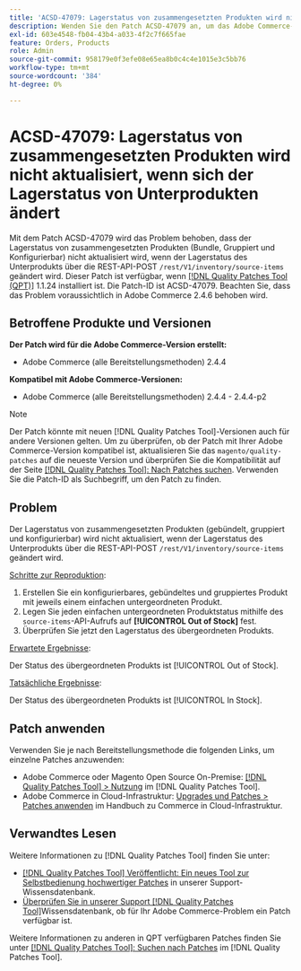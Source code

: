 ```yaml
---
title: 'ACSD-47079: Lagerstatus von zusammengesetzten Produkten wird nicht aktualisiert, wenn sich der Lagerstatus von Unterprodukten ändert'
description: Wenden Sie den Patch ACSD-47079 an, um das Adobe Commerce-Problem zu beheben, bei dem der Lagerstatus von zusammengesetzten Produkten (gebündelt, gruppiert und konfigurierbar) nicht aktualisiert wird, wenn sich der Lagerstatus des Unterprodukts über die REST-API-POST /rest/V1/inventory/source-items ändert.
exl-id: 603e4548-fb04-43b4-a033-4f2c7f665fae
feature: Orders, Products
role: Admin
source-git-commit: 958179e0f3efe08e65ea8b0c4c4e1015e3c5bb76
workflow-type: tm+mt
source-wordcount: '384'
ht-degree: 0%

---
```


# ACSD-47079: Lagerstatus von zusammengesetzten Produkten wird nicht aktualisiert, wenn sich der Lagerstatus von Unterprodukten ändert

Mit dem Patch ACSD-47079 wird das Problem behoben, dass der Lagerstatus von zusammengesetzten Produkten (Bundle, Gruppiert und Konfigurierbar) nicht aktualisiert wird, wenn der Lagerstatus des Unterprodukts über die REST-API-POST `/rest/V1/inventory/source-items` geändert wird. Dieser Patch ist verfügbar, wenn [[!DNL Quality Patches Tool (QPT)]](/help/announcements/adobe-commerce-announcements/magento-quality-patches-released-new-tool-to-self-serve-quality-patches.md) 1.1.24 installiert ist. Die Patch-ID ist ACSD-47079. Beachten Sie, dass das Problem voraussichtlich in Adobe Commerce 2.4.6 behoben wird.

## Betroffene Produkte und Versionen

**Der Patch wird für die Adobe Commerce-Version erstellt:**

* Adobe Commerce (alle Bereitstellungsmethoden) 2.4.4

**Kompatibel mit Adobe Commerce-Versionen:**

* Adobe Commerce (alle Bereitstellungsmethoden) 2.4.4 - 2.4.4-p2

>[!NOTE]
>
>Der Patch könnte mit neuen [!DNL Quality Patches Tool]-Versionen auch für andere Versionen gelten. Um zu überprüfen, ob der Patch mit Ihrer Adobe Commerce-Version kompatibel ist, aktualisieren Sie das `magento/quality-patches` auf die neueste Version und überprüfen Sie die Kompatibilität auf der Seite [[!DNL Quality Patches Tool]: Nach Patches suchen](https://experienceleague.adobe.com/tools/commerce-quality-patches/index.html). Verwenden Sie die Patch-ID als Suchbegriff, um den Patch zu finden.

## Problem

Der Lagerstatus von zusammengesetzten Produkten (gebündelt, gruppiert und konfigurierbar) wird nicht aktualisiert, wenn der Lagerstatus des Unterprodukts über die REST-API-POST `/rest/V1/inventory/source-items` geändert wird.

<u>Schritte zur Reproduktion</u>:

1. Erstellen Sie ein konfigurierbares, gebündeltes und gruppiertes Produkt mit jeweils einem einfachen untergeordneten Produkt.
1. Legen Sie jeden einfachen untergeordneten Produktstatus mithilfe des `source-items`-API-Aufrufs auf **[!UICONTROL Out of Stock]** fest.
1. Überprüfen Sie jetzt den Lagerstatus des übergeordneten Produkts.

<u>Erwartete Ergebnisse</u>:

Der Status des übergeordneten Produkts ist [!UICONTROL Out of Stock].

<u>Tatsächliche Ergebnisse</u>:

Der Status des übergeordneten Produkts ist [!UICONTROL In Stock].

## Patch anwenden

Verwenden Sie je nach Bereitstellungsmethode die folgenden Links, um einzelne Patches anzuwenden:

* Adobe Commerce oder Magento Open Source On-Premise: [[!DNL Quality Patches Tool] > Nutzung](https://experienceleague.adobe.com/docs/commerce-operations/tools/quality-patches-tool/usage.html) im [!DNL Quality Patches Tool].
* Adobe Commerce in Cloud-Infrastruktur: [Upgrades und Patches > Patches anwenden](https://experienceleague.adobe.com/docs/commerce-cloud-service/user-guide/develop/upgrade/apply-patches.html) im Handbuch zu Commerce in Cloud-Infrastruktur.

## Verwandtes Lesen

Weitere Informationen zu [!DNL Quality Patches Tool] finden Sie unter:

* [[!DNL Quality Patches Tool] Veröffentlicht: Ein neues Tool zur Selbstbedienung hochwertiger Patches](/help/announcements/adobe-commerce-announcements/magento-quality-patches-released-new-tool-to-self-serve-quality-patches.md) in unserer Support-Wissensdatenbank.
* [Überprüfen Sie in unserer Support [!DNL Quality Patches Tool]](/help/support-tools/patches-available-in-qpt-tool/check-patch-for-magento-issue-with-magento-quality-patches.md)Wissensdatenbank, ob für Ihr Adobe Commerce-Problem ein Patch verfügbar ist.

Weitere Informationen zu anderen in QPT verfügbaren Patches finden Sie unter [[!DNL Quality Patches Tool]: Suchen nach Patches](https://experienceleague.adobe.com/tools/commerce-quality-patches/index.html) im [!DNL Quality Patches Tool].
